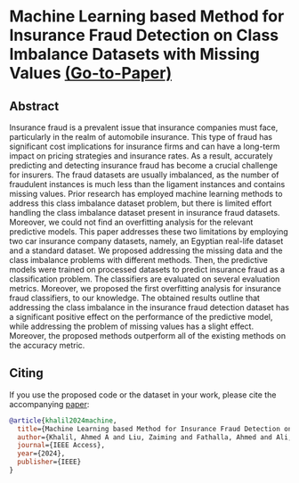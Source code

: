 # Machine Learning based Method for Insurance Fraud Detection on Class Imbalance Datasets with Missing Values [(Go-to-Paper)](https://ieeexplore.ieee.org/abstract/document/10695046)

## Abstract
Insurance fraud is a prevalent issue that insurance companies must face, particularly in the realm of automobile insurance. This type of fraud has significant cost implications for insurance firms and can have a long-term impact on pricing strategies and insurance rates. As a result, accurately predicting and detecting insurance fraud has become a crucial challenge for insurers. The fraud datasets are usually imbalanced, as the number of fraudulent instances is much less than the ligament instances and contains missing values. Prior research has employed machine learning methods to address this class imbalance dataset problem, but there is limited effort handling the class imbalance dataset present in insurance fraud datasets. Moreover, we could not find an overfitting analysis for the relevant predictive models. This paper addresses these two limitations by employing two car insurance company datasets, namely, an Egyptian real-life dataset and a standard dataset. We proposed addressing the missing data and the class imbalance problems with different methods. Then, the predictive models were trained on processed datasets to predict insurance fraud as a classification problem. The classifiers are evaluated on several evaluation metrics. Moreover, we proposed the first overfitting analysis for insurance fraud classifiers, to our knowledge. The obtained results outline that addressing the class imbalance in the insurance fraud detection dataset has a significant positive effect on the performance of the predictive model, while addressing the problem of missing values has a slight effect. Moreover, the proposed methods outperform all of the existing methods on the accuracy metric.



## Citing

If you use the proposed code or the dataset in your work, please cite the accompanying [paper]:

```bibtex
@article{khalil2024machine,
  title={Machine Learning based Method for Insurance Fraud Detection on Class Imbalance Datasets with Missing Values},
  author={Khalil, Ahmed A and Liu, Zaiming and Fathalla, Ahmed and Ali, Ahmed and Salah, Ahmad},
  journal={IEEE Access},
  year={2024},
  publisher={IEEE}
}
```
[paper]: https://ieeexplore.ieee.org/abstract/document/10695046
